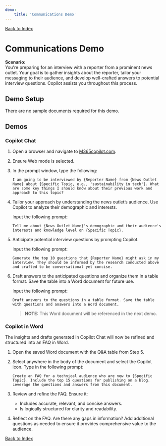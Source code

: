 ```yaml
---
demo:
    title: 'Communications Demo'
---
```


[Back to Index](https://microsoftlearning.github.io/MS-4021-Copilot-Immersion-Experience/)

# Communications Demo

**Scenario:**  
You're preparing for an interview with a reporter from a prominent news outlet. Your goal is to gather insights about the reporter, tailor your messaging to their audience, and develop well-crafted answers to potential interview questions. Copilot assists you throughout this process.

## Demo Setup

There are no sample documents required for this demo.

## Demos

### Copilot Chat

1. Open a browser and navigate to [M365copilot.com](https://m365copilot.com/).

1. Ensure Web mode is selected.

1. In the prompt window, type the following:

    ```text
    I am going to be interviewed by {Reporter Name} from {News Outlet Name} about {Specific Topic, e.g., 'sustainability in tech'}. What are some key things I should know about their previous work and approach to this topic?
    ```

1. Tailor your approach by understanding the news outlet’s audience. Use Copilot to analyze their demographic and interests.

    Input the following prompt:

    ```text
    Tell me about {News Outlet Name}'s demographic and their audience's interests and knowledge level on {Specific Topic}.
    ```

1. Anticipate potential interview questions by prompting Copilot.

    Input the following prompt:

    ```text
    Generate the top 10 questions that {Reporter Name} might ask in my interview. They should be informed by the research conducted above and crafted to be conversational yet concise.
    ```

1. Draft answers to the anticipated questions and organize them in a table format. Save the table into a Word document for future use.

    Input the following prompt:

    ```text
    Draft answers to the questions in a table format. Save the table with questions and answers into a Word document.
    ```

    > **NOTE:** This Word document will be referenced in the next demo.

### Copilot in Word

The insights and drafts generated in Copilot Chat will now be refined and structured into an FAQ in Word.

1. Open the saved Word document with the Q&A table from Step 5.

1. Select anywhere in the body of the document and select the Copilot icon. Type in the following prompt:

    ```text
    Create an FAQ for a technical audience who are new to {Specific Topic}. Include the top 15 questions for publishing on a blog. Leverage the questions and answers from this document.
    ```

1. Review and refine the FAQ. Ensure it:
    - Includes accurate, relevant, and concise answers.
    - Is logically structured for clarity and readability.

1. Reflect on the FAQ. Are there any gaps in information? Add additional questions as needed to ensure it provides comprehensive value to the audience.

[Back to Index](https://microsoftlearning.github.io/MS-4021-Copilot-Immersion-Experience/)
